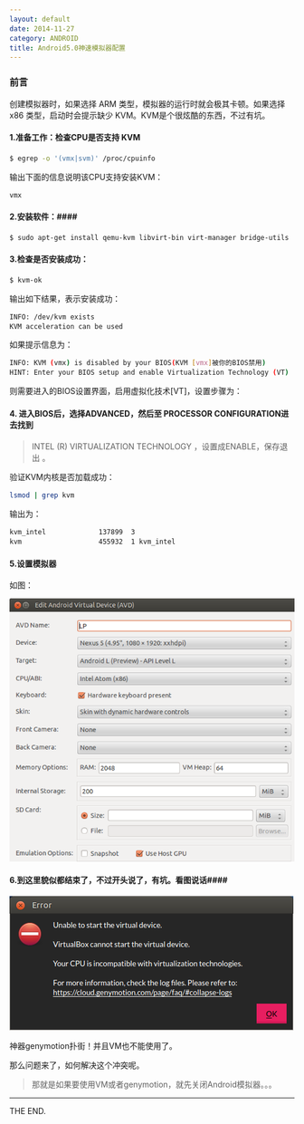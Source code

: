 ```yaml
---
layout: default
date: 2014-11-27
category: ANDROID
title: Android5.0神速模拟器配置
---
```


### 前言 ###
创建模拟器时，如果选择 ARM 类型，模拟器的运行时就会极其卡顿。如果选择 x86 类型，启动时会提示缺少 KVM。KVM是个很炫酷的东西，不过有坑。

#### 1.准备工作：检查CPU是否支持 KVM ####

```bash
$ egrep -o '(vmx|svm)' /proc/cpuinfo
```

输出下面的信息说明该CPU支持安装KVM：

```bash
vmx
```

<!--more-->

#### 2.安装软件：####

```bash
$ sudo apt-get install qemu-kvm libvirt-bin virt-manager bridge-utils
```

#### 3.检查是否安装成功： ####

```bash
$ kvm-ok
```

输出如下结果，表示安装成功：

```bash
INFO: /dev/kvm exists
KVM acceleration can be used
```

如果提示信息为：

```bash
INFO: KVM (vmx) is disabled by your BIOS(KVM [vmx]被你的BIOS禁用)
HINT: Enter your BIOS setup and enable Virtualization Technology (VT)
```

则需要进入的BIOS设置界面，启用虚拟化技术[VT]，设置步骤为：


#### 4. 进入BIOS后，选择ADVANCED，然后至 PROCESSOR CONFIGURATION进去找到 ####
>INTEL (R) VIRTUALIZATION  TECHNOLOGY ，设置成ENABLE，保存退出 。

验证KVM内核是否加载成功：

```bash
lsmod | grep kvm
```

输出为：

```bash
kvm_intel             137899  3
kvm                   455932  1 kvm_intel
```

#### 5.设置模拟器 ####

如图：

![27_avd_comfig.png](/src/imgs/1411/27_avd_comfig.png)

#### 6.到这里貌似都结束了，不过开头说了，有坑。看图说话####

![27_genymotion_error.png](/src/imgs/1411/27_genymotion_error.png)

神器genymotion扑街！并且VM也不能使用了。

那么问题来了，如何解决这个冲突呢。

>那就是如果要使用VM或者genymotion，就先关闭Android模拟器。。。

- - -
THE END.
